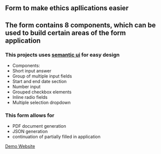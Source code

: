 
<h2>Form to make ethics apllications easier</h2>
<h2>The form contains 8 components, which can be used to build certain areas of the form application</h2>
<h3>This projects uses <a href="https://semantic-ui.com/">semantic ui</a> for easy design</h3>
<ul>
    <li>Components:</li>
    <li>Short input answer</li>
    <li>Group of multiple input fields</li>
    <li>Start and end date section</li>
    <li>Number input</li>
    <li>Grouped checkbox elements</li>
    <li>Inline radio fields</li>
    <li>Multiple selection dropdown</li>
</ul>

<h3>This form allows for</h3>
<ul>
    <li>PDF document generation</li>
    <li>JSON generation</li>
    <li>continuation of partially filled in application </li>
</ul>
<a href="https://masons40.github.io/Ethics-Dashboard/">Demo Website</a>
